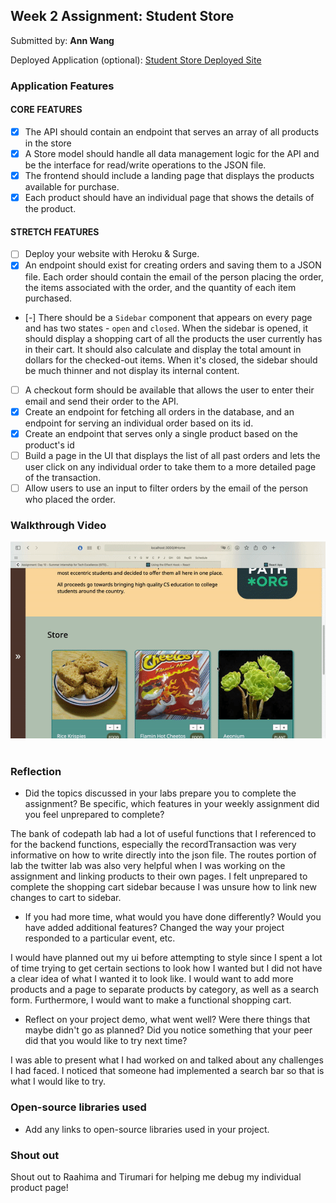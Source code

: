 ## Week 2 Assignment: Student Store

Submitted by: **Ann Wang**

Deployed Application (optional): [Student Store Deployed Site](ADD_LINK_HERE)

### Application Features

#### CORE FEATURES

- [x] The API should contain an endpoint that serves an array of all products in the store
- [x] A Store model should handle all data management logic for the API and be the interface for read/write operations to the JSON file.
- [x] The frontend should include a landing page that displays the products available for purchase.
- [x] Each product should have an individual page that shows the details of the product.

#### STRETCH FEATURES

- [ ] Deploy your website with Heroku & Surge. 
- [x] An endpoint should exist for creating orders and saving them to a JSON file. Each order should contain the email of the person placing the order, the items associated with the order, and the quantity of each item purchased.
- [-] There should be a `Sidebar` component that appears on every page and has two states - `open` and `closed`. When the sidebar is opened, it should display a shopping cart of all the products the user currently has in their cart. It should also calculate and display the total amount in dollars for the checked-out items. When it's closed, the sidebar should be much thinner and not display its internal content.
- [ ] A checkout form should be available that allows the user to enter their email and send their order to the API.
- [x] Create an endpoint for fetching all orders in the database, and an endpoint for serving an individual order based on its id.
- [x] Create an endpoint that serves only a single product based on the product's id
- [ ] Build a page in the UI that displays the list of all past orders and lets the user click on any individual order to take them to a more detailed page of the transaction.
- [ ] Allow users to use an input to filter orders by the email of the person who placed the order.

### Walkthrough Video

<img src="./ui/src/components/imgs/ui.gif" alt="">
<img src="" alt="">
<img src="" alt="">


### Reflection

* Did the topics discussed in your labs prepare you to complete the assignment? Be specific, which features in your weekly assignment did you feel unprepared to complete?

The bank of codepath lab had a lot of useful functions that I referenced to for the backend functions, especially the recordTransaction was very informative on how to write directly into the json file. The routes portion of lab the twitter lab was also very helpful when I was working on the assignment and linking products to their own pages. I felt unprepared to complete the shopping cart sidebar because I was unsure how to link new changes to cart to sidebar.

* If you had more time, what would you have done differently? Would you have added additional features? Changed the way your project responded to a particular event, etc.
  
I would have planned out my ui before attempting to style since I spent a lot of time trying to get certain sections to look how I wanted but I did not have a clear idea of what I wanted it to look like. I would want to add more products and a page to separate products by category, as well as a search form. Furthermore, I would want to make a functional shopping cart.

* Reflect on your project demo, what went well? Were there things that maybe didn't go as planned? Did you notice something that your peer did that you would like to try next time?

I was able to present what I had worked on and talked about any challenges I had faced. I noticed that someone had implemented a search bar so that is what I would like to try.

### Open-source libraries used

- Add any links to open-source libraries used in your project.

### Shout out

Shout out to Raahima and Tirumari for helping me debug my individual product page! 